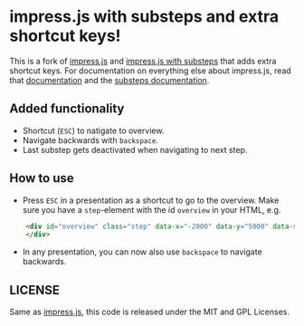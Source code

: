 # impress.js with substeps and extra shortcut keys!

This is a fork of [impress.js][1] and [impress.js with substeps][2] that adds extra shortcut keys. For documentation on everything else about impress.js, read that [documentation][1] and the [substeps documentation][2].

## Added functionality
* Shortcut (`ESC`) to natigate to overview.
* Navigate backwards with `backspace`.
* Last substep gets deactivated when navigating to next step.

## How to use
* Press `ESC` in a presentation as a shortcut to go to the overview. Make sure you have a `step`-element with the id `overview` in your HTML, e.g.

```html
    <div id="overview" class="step" data-x="-2000" data-y="5000" data-scale="15">
    </div>
```
    
* In any presentation, you can now also use `backspace` to navigate backwards.

## LICENSE

Same as [impress.js][1], this code is released under the MIT and GPL Licenses.


[1]: https://github.com/bartaz/impress.js
[2]: https://github.com/tehfoo/impress.js